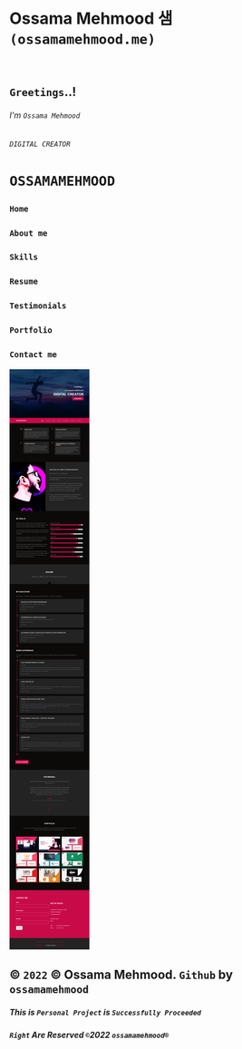 # Ossama Mehmood 샘 `(ossamamehmood.me)`

<p align="left">
  <img alt="" style="{max-height: 20px}" src="./Prototype/Prototype (ossamamehmood).png">
</p>

##                                                 `Greetings`..!
######                                              I'm `Ossama Mehmood`
######                                              `DIGITAL CREATOR`

# `OSSAMAMEHMOOD`
### `Home`
### `About me`
### `Skills`
### `Resume`
### `Testimonials`
### `Portfolio`
### `Contact me`

<p align="left">
  <img alt="" style="{max-height: 20px}" src="./Prototype/Website Preview/Website Preview.png">
</p>

## © `2022` © Ossama Mehmood. `Github` by `ossamamehmood`

##### This is `Personal Project` is `Successfully Proceeded` 

##### `Right` Are Reserved `©`2022 `ossamamehmood®` 
